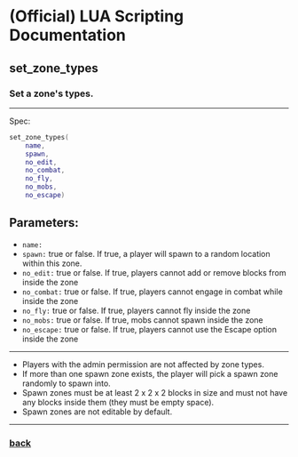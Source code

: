 
# (Official) LUA Scripting Documentation

## set_zone_types

### Set a zone's types.
___
Spec:
```lua
set_zone_types(
	name,
	spawn,
	no_edit,
	no_combat,
	no_fly,
	no_mobs,
	no_escape)
```
## Parameters:
- `name:` 
- `spawn:` true or false. If true, a player will spawn to a random location within this zone.
- `no_edit:` true or false. If true, players cannot add or remove blocks from inside the zone
- `no_combat:` true or false. If true, players cannot engage in combat while inside the zone
- `no_fly:` true or false. If true, players cannot fly inside the zone
- `no_mobs:` true or false. If true, mobs cannot spawn inside the zone
- `no_escape:` true or false. If true, players cannot use the Escape option inside the zone

___

- Players with the admin permission are not affected by zone types.
- If more than one spawn zone exists, the player will pick a spawn zone randomly to spawn into.
- Spawn zones must be at least 2 x 2 x 2 blocks in size and must not have any blocks inside them (they must be empty space).
- Spawn zones are not editable by default.


___
### [back](../zones)
